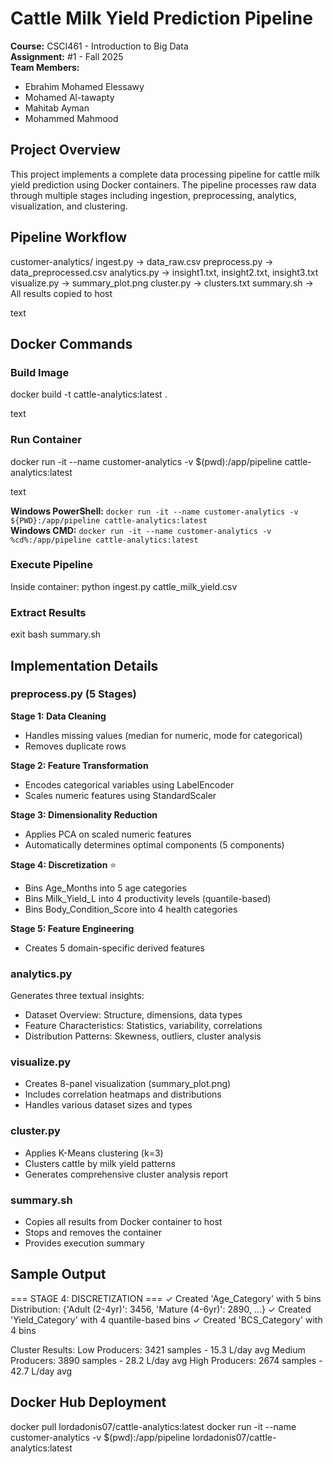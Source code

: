 # Cattle Milk Yield Prediction Pipeline

**Course:** CSCI461 - Introduction to Big Data  
**Assignment:** #1 - Fall 2025  
**Team Members:**
- Ebrahim Mohamed Elessawy
- Mohamed Al-tawapty
- Mahitab Ayman
- Mohammed Mahmood

## Project Overview
This project implements a complete data processing pipeline for cattle milk yield prediction using Docker containers. The pipeline processes raw data through multiple stages including ingestion, preprocessing, analytics, visualization, and clustering.

## Pipeline Workflow
customer-analytics/
ingest.py → data_raw.csv
preprocess.py → data_preprocessed.csv
analytics.py → insight1.txt, insight2.txt, insight3.txt
visualize.py → summary_plot.png
cluster.py → clusters.txt
summary.sh → All results copied to host

text

## Docker Commands

### Build Image
docker build -t cattle-analytics:latest .

text

### Run Container
docker run -it --name customer-analytics -v $(pwd):/app/pipeline cattle-analytics:latest

text

**Windows PowerShell:** `docker run -it --name customer-analytics -v ${PWD}:/app/pipeline cattle-analytics:latest`  
**Windows CMD:** `docker run -it --name customer-analytics -v %cd%:/app/pipeline cattle-analytics:latest`

### Execute Pipeline
Inside container:
python ingest.py cattle_milk_yield.csv



### Extract Results
exit
bash summary.sh


## Implementation Details

### preprocess.py (5 Stages)
**Stage 1: Data Cleaning**
- Handles missing values (median for numeric, mode for categorical)
- Removes duplicate rows

**Stage 2: Feature Transformation**
- Encodes categorical variables using LabelEncoder
- Scales numeric features using StandardScaler

**Stage 3: Dimensionality Reduction**
- Applies PCA on scaled numeric features
- Automatically determines optimal components (5 components)

**Stage 4: Discretization** ⭐
- Bins Age_Months into 5 age categories
- Bins Milk_Yield_L into 4 productivity levels (quantile-based)
- Bins Body_Condition_Score into 4 health categories

**Stage 5: Feature Engineering**
- Creates 5 domain-specific derived features

### analytics.py
Generates three textual insights:
- Dataset Overview: Structure, dimensions, data types
- Feature Characteristics: Statistics, variability, correlations
- Distribution Patterns: Skewness, outliers, cluster analysis

### visualize.py
- Creates 8-panel visualization (summary_plot.png)
- Includes correlation heatmaps and distributions
- Handles various dataset sizes and types

### cluster.py
- Applies K-Means clustering (k=3)
- Clusters cattle by milk yield patterns
- Generates comprehensive cluster analysis report

### summary.sh
- Copies all results from Docker container to host
- Stops and removes the container
- Provides execution summary

## Sample Output
=== STAGE 4: DISCRETIZATION ===
✓ Created 'Age_Category' with 5 bins
Distribution: {'Adult (2-4yr)': 3456, 'Mature (4-6yr)': 2890, ...}
✓ Created 'Yield_Category' with 4 quantile-based bins
✓ Created 'BCS_Category' with 4 bins

Cluster Results:
Low Producers: 3421 samples - 15.3 L/day avg
Medium Producers: 3890 samples - 28.2 L/day avg
High Producers: 2674 samples - 42.7 L/day avg


## Docker Hub Deployment
docker pull lordadonis07/cattle-analytics:latest
docker run -it --name customer-analytics -v $(pwd):/app/pipeline lordadonis07/cattle-analytics:latest


